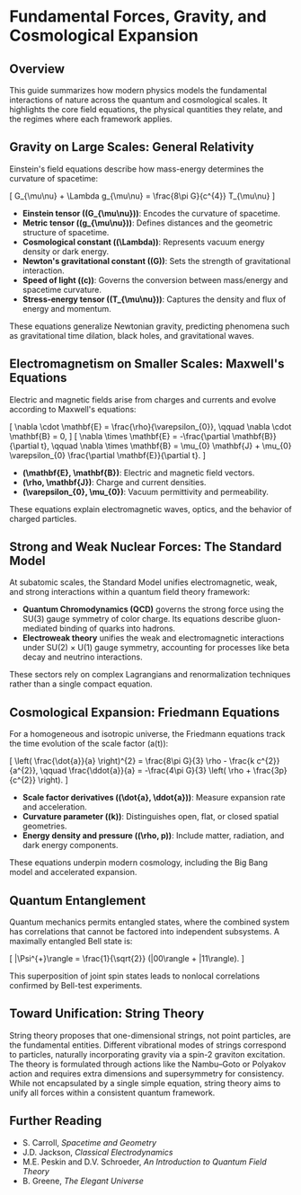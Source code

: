 # Fundamental Forces, Gravity, and Cosmological Expansion

## Overview

This guide summarizes how modern physics models the fundamental interactions of
nature across the quantum and cosmological scales. It highlights the core field
equations, the physical quantities they relate, and the regimes where each
framework applies.

## Gravity on Large Scales: General Relativity

Einstein's field equations describe how mass-energy determines the curvature of
spacetime:

\[ G_{\mu\nu} + \Lambda g_{\mu\nu} = \frac{8\pi G}{c^{4}} T_{\mu\nu} \]

- **Einstein tensor (\(G_{\mu\nu}\))**: Encodes the curvature of spacetime.
- **Metric tensor (\(g_{\mu\nu}\))**: Defines distances and the geometric
  structure of spacetime.
- **Cosmological constant (\(\Lambda\))**: Represents vacuum energy density or
  dark energy.
- **Newton's gravitational constant (\(G\))**: Sets the strength of
  gravitational interaction.
- **Speed of light (\(c\))**: Governs the conversion between mass/energy and
  spacetime curvature.
- **Stress-energy tensor (\(T_{\mu\nu}\))**: Captures the density and flux of
  energy and momentum.

These equations generalize Newtonian gravity, predicting phenomena such as
gravitational time dilation, black holes, and gravitational waves.

## Electromagnetism on Smaller Scales: Maxwell's Equations

Electric and magnetic fields arise from charges and currents and evolve
according to Maxwell's equations:

\[ \nabla \cdot \mathbf{E} = \frac{\rho}{\varepsilon_{0}}, \qquad \nabla \cdot
\mathbf{B} = 0, \] \[ \nabla \times \mathbf{E} = -\frac{\partial
\mathbf{B}}{\partial t}, \qquad \nabla \times \mathbf{B} = \mu_{0} \mathbf{J} +
\mu_{0} \varepsilon_{0} \frac{\partial \mathbf{E}}{\partial t}. \]

- **\(\mathbf{E}, \mathbf{B}\)**: Electric and magnetic field vectors.
- **\(\rho, \mathbf{J}\)**: Charge and current densities.
- **\(\varepsilon_{0}, \mu_{0}\)**: Vacuum permittivity and permeability.

These equations explain electromagnetic waves, optics, and the behavior of
charged particles.

## Strong and Weak Nuclear Forces: The Standard Model

At subatomic scales, the Standard Model unifies electromagnetic, weak, and
strong interactions within a quantum field theory framework:

- **Quantum Chromodynamics (QCD)** governs the strong force using the SU(3)
  gauge symmetry of color charge. Its equations describe gluon-mediated binding
  of quarks into hadrons.
- **Electroweak theory** unifies the weak and electromagnetic interactions under
  SU(2) × U(1) gauge symmetry, accounting for processes like beta decay and
  neutrino interactions.

These sectors rely on complex Lagrangians and renormalization techniques rather
than a single compact equation.

## Cosmological Expansion: Friedmann Equations

For a homogeneous and isotropic universe, the Friedmann equations track the time
evolution of the scale factor \(a(t)\):

\[ \left( \frac{\dot{a}}{a} \right)^{2} = \frac{8\pi G}{3} \rho - \frac{k
c^{2}}{a^{2}}, \qquad \frac{\ddot{a}}{a} = -\frac{4\pi G}{3} \left( \rho +
\frac{3p}{c^{2}} \right). \]

- **Scale factor derivatives (\(\dot{a}, \ddot{a}\))**: Measure expansion rate
  and acceleration.
- **Curvature parameter (\(k\))**: Distinguishes open, flat, or closed spatial
  geometries.
- **Energy density and pressure (\(\rho, p\))**: Include matter, radiation, and
  dark energy components.

These equations underpin modern cosmology, including the Big Bang model and
accelerated expansion.

## Quantum Entanglement

Quantum mechanics permits entangled states, where the combined system has
correlations that cannot be factored into independent subsystems. A maximally
entangled Bell state is:

\[ |\Psi^{+}\rangle = \frac{1}{\sqrt{2}} (|00\rangle + |11\rangle). \]

This superposition of joint spin states leads to nonlocal correlations confirmed
by Bell-test experiments.

## Toward Unification: String Theory

String theory proposes that one-dimensional strings, not point particles, are
the fundamental entities. Different vibrational modes of strings correspond to
particles, naturally incorporating gravity via a spin-2 graviton excitation. The
theory is formulated through actions like the Nambu–Goto or Polyakov action and
requires extra dimensions and supersymmetry for consistency. While not
encapsulated by a single simple equation, string theory aims to unify all forces
within a consistent quantum framework.

## Further Reading

- S. Carroll, _Spacetime and Geometry_
- J.D. Jackson, _Classical Electrodynamics_
- M.E. Peskin and D.V. Schroeder, _An Introduction to Quantum Field Theory_
- B. Greene, _The Elegant Universe_

